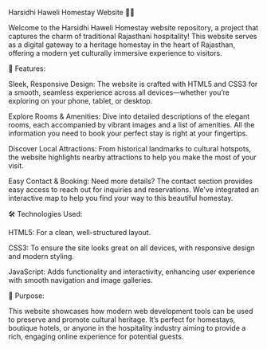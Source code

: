 Harsidhi Haweli Homestay Website 🏡✨

Welcome to the Harsidhi Haweli Homestay website repository, a project that captures the charm of traditional Rajasthani hospitality! This website serves as a digital gateway to a heritage homestay in the heart of Rajasthan, offering a modern yet culturally immersive experience to visitors.

🌟 Features:

Sleek, Responsive Design: The website is crafted with HTML5 and CSS3 for a smooth, seamless experience across all devices—whether you’re exploring on your phone, tablet, or desktop.

Explore Rooms & Amenities: Dive into detailed descriptions of the elegant rooms, each accompanied by vibrant images and a list of amenities. All the information you need to book your perfect stay is right at your fingertips.

Discover Local Attractions: From historical landmarks to cultural hotspots, the website highlights nearby attractions to help you make the most of your visit.

Easy Contact & Booking: Need more details? The contact section provides easy access to reach out for inquiries and reservations. We've integrated an interactive map to help you find your way to this beautiful homestay.

🛠 Technologies Used:

HTML5: For a clean, well-structured layout.

CSS3: To ensure the site looks great on all devices, with responsive design and modern styling.

JavaScript: Adds functionality and interactivity, enhancing user experience with smooth navigation and image galleries.

🎯 Purpose:

This website showcases how modern web development tools can be used to preserve and promote cultural heritage. It’s perfect for homestays, boutique hotels, or anyone in the hospitality industry aiming to provide a rich, engaging online experience for potential guests.
